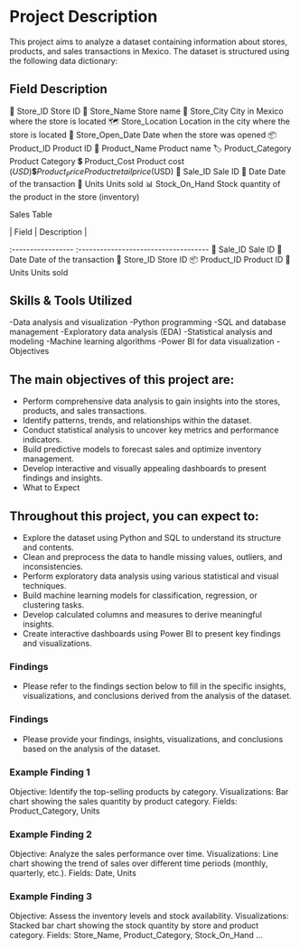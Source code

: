 # Project Description
This project aims to analyze a dataset containing information about stores, products, and sales transactions in Mexico. The dataset is structured using the following data dictionary:

## Field	Description
🏢 Store_ID	Store ID
🏪 Store_Name	Store name
🌆 Store_City	City in Mexico where the store is located
🗺️ Store_Location	Location in the city where the store is located
📅 Store_Open_Date	Date when the store was opened
📦 Product_ID	Product ID
📝 Product_Name	Product name
🏷️ Product_Category	Product Category
💲 Product_Cost	Product cost ($USD)
💲 Product_Price	Product retail price ($USD)
💼 Sale_ID	Sale ID
📅 Date	Date of the transaction
🔢 Units	Units sold
📊 Stock_On_Hand	Stock quantity of the product in the store (inventory)

Sales Table

| Field | Description |

:-----------------	:------------------------------------
🏼 Sale_ID	Sale ID
📅 Date	Date of the transaction
🏢 Store_ID	Store ID
📦 Product_ID	Product ID
🔢 Units	Units sold
## Skills & Tools Utilized
-Data analysis and visualization
-Python programming
-SQL and database management
-Exploratory data analysis (EDA)
-Statistical analysis and modeling
-Machine learning algorithms
-Power BI for data visualization
-Objectives

## The main objectives of this project are:

- Perform comprehensive data analysis to gain insights into the stores, products, and sales transactions.
- Identify patterns, trends, and relationships within the dataset.
- Conduct statistical analysis to uncover key metrics and performance indicators.
- Build predictive models to forecast sales and optimize inventory management.
- Develop interactive and visually appealing dashboards to present findings and insights.
- What to Expect

## Throughout this project, you can expect to:

- Explore the dataset using Python and SQL to understand its structure and contents.
- Clean and preprocess the data to handle missing values, outliers, and inconsistencies.
- Perform exploratory data analysis using various statistical and visual techniques.
- Build machine learning models for classification, regression, or clustering tasks.
- Develop calculated columns and measures to derive meaningful insights.
- Create interactive dashboards using Power BI to present key findings and visualizations.

### Findings
- Please refer to the findings section below to fill in the specific insights, visualizations, and conclusions derived from the analysis of the dataset.

### Findings
- Please provide your findings, insights, visualizations, and conclusions based on the analysis of the dataset.

### Example Finding 1
Objective: Identify the top-selling products by category.
Visualizations: Bar chart showing the sales quantity by product category.
Fields: Product_Category, Units

### Example Finding 2
Objective: Analyze the sales performance over time.
Visualizations: Line chart showing the trend of sales over different time periods (monthly, quarterly, etc.).
Fields: Date, Units

### Example Finding 3
Objective: Assess the inventory levels and stock availability.
Visualizations: Stacked bar chart showing the stock quantity by store and product category.
Fields: Store_Name, Product_Category, Stock_On_Hand
...
